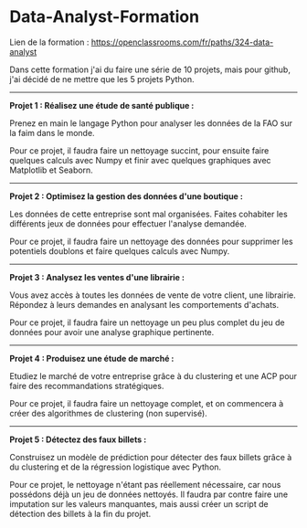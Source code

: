 # Data-Analyst-Formation

Lien de la formation : https://openclassrooms.com/fr/paths/324-data-analyst

Dans cette formation j'ai du faire une série de 10 projets, mais pour github, j'ai décidé de ne mettre que les 5 projets Python.

---------------------------------------------------------------------------------------------------------------------------------------------------------------------------------------------------

__Projet 1 : Réalisez une étude de santé publique :__

Prenez en main le langage Python pour analyser les données de la FAO sur la faim dans le monde.

Pour ce projet, il faudra faire un nettoyage succint, pour ensuite faire quelques calculs avec Numpy et finir avec quelques graphiques avec Matplotlib et Seaborn.

---------------------------------------------------------------------------------------------------------------------------------------------------------------------------------------------------

__Projet 2 : Optimisez la gestion des données d'une boutique :__

Les données de cette entreprise sont mal organisées. Faites cohabiter les différents jeux de données pour effectuer l'analyse demandée.

Pour ce projet, il faudra faire un nettoyage des données pour supprimer les potentiels doublons et faire quelques calculs avec Numpy.

---------------------------------------------------------------------------------------------------------------------------------------------------------------------------------------------------

__Projet 3 : Analysez les ventes d'une librairie :__

Vous avez accès à toutes les données de vente de votre client, une librairie. Répondez à leurs demandes en analysant les comportements d'achats.

Pour ce projet, il faudra faire un nettoyage un peu plus complet du jeu de données pour avoir une analyse graphique pertinente.

---------------------------------------------------------------------------------------------------------------------------------------------------------------------------------------------------

__Projet 4 : Produisez une étude de marché :__

Etudiez le marché de votre entreprise grâce à du clustering et une ACP pour faire des recommandations stratégiques.

Pour ce projet, il faudra faire un nettoyage complet, et on commencera à créer des algorithmes de clustering (non supervisé).

---------------------------------------------------------------------------------------------------------------------------------------------------------------------------------------------------

__Projet 5 : Détectez des faux billets :__

Construisez un modèle de prédiction pour détecter des faux billets grâce à du clustering et de la régression logistique avec Python.

Pour ce projet, le nettoyage n'étant pas réellement nécessaire, car nous possédons déjà un jeu de données nettoyés. Il faudra par contre faire une imputation sur les valeurs manquantes, mais aussi créer un script de détection des billets à la fin du projet.
